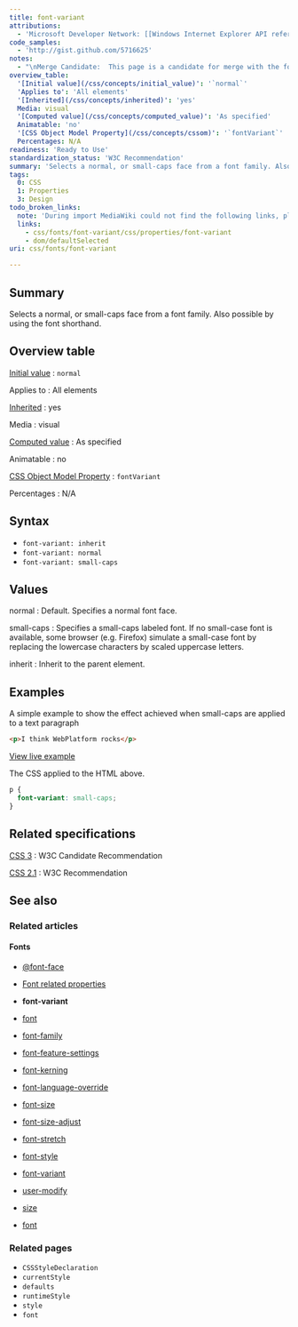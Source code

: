 ```yaml
---
title: font-variant
attributions:
  - 'Microsoft Developer Network: [[Windows Internet Explorer API reference](http://msdn.microsoft.com/en-us/library/ie/hh828809%28v=vs.85%29.aspx) Article]'
code_samples:
  - 'http://gist.github.com/5716625'
notes:
  - "\nMerge Candidate:  This page is a candidate for merge with the following pages: /css/properties/font-variant \n\n"
overview_table:
  '[Initial value](/css/concepts/initial_value)': '`normal`'
  'Applies to': 'All elements'
  '[Inherited](/css/concepts/inherited)': 'yes'
  Media: visual
  '[Computed value](/css/concepts/computed_value)': 'As specified'
  Animatable: 'no'
  '[CSS Object Model Property](/css/concepts/cssom)': '`fontVariant`'
  Percentages: N/A
readiness: 'Ready to Use'
standardization_status: 'W3C Recommendation'
summary: 'Selects a normal, or small-caps face from a font family. Also possible by using the font shorthand.'
tags:
  0: CSS
  1: Properties
  3: Design
todo_broken_links:
  note: 'During import MediaWiki could not find the following links, please fix and adjust this list.'
  links:
    - css/fonts/font-variant/css/properties/font-variant
    - dom/defaultSelected
uri: css/fonts/font-variant

---
```

## Summary

Selects a normal, or small-caps face from a font family. Also possible by using the font shorthand.

## Overview table

[Initial value](/css/concepts/initial_value)
:   `normal`

Applies to
:   All elements

[Inherited](/css/concepts/inherited)
:   yes

Media
:   visual

[Computed value](/css/concepts/computed_value)
:   As specified

Animatable
:   no

[CSS Object Model Property](/css/concepts/cssom)
:   `fontVariant`

Percentages
:   N/A

## Syntax

-   `font-variant: inherit`
-   `font-variant: normal`
-   `font-variant: small-caps`

## Values

normal
:   Default. Specifies a normal font face.

small-caps
:   Specifies a small-caps labeled font. If no small-case font is available, some browser (e.g. Firefox) simulate a small-case font by replacing the lowercase characters by scaled uppercase letters.

inherit
:   Inherit to the parent element.

## Examples

A simple example to show the effect achieved when small-caps are applied to a text paragraph

``` html
<p>I think WebPlatform rocks</p>
```

[View live example](http://code.webplatform.org/gist/5716625)

The CSS applied to the HTML above.

``` css
p {
  font-variant: small-caps;
}
```

## Related specifications

[CSS 3](http://www.w3.org/TR/css3-fonts/#font-variant-prop)
:   W3C Candidate Recommendation

[CSS 2.1](http://www.w3.org/TR/CSS21/fonts.html#small-caps)
:   W3C Recommendation

## See also

### Related articles

#### Fonts

-   [@font-face](/css/atrules/@font-face)

-   [Font related properties](/css/fonts)

-   **font-variant**

-   [font](/css/properties/font)

-   [font-family](/css/properties/font-family)

-   [font-feature-settings](/css/properties/font-feature-settings)

-   [font-kerning](/css/properties/font-kerning)

-   [font-language-override](/css/properties/font-language-override)

-   [font-size](/css/properties/font-size)

-   [font-size-adjust](/css/properties/font-size-adjust)

-   [font-stretch](/css/properties/font-stretch)

-   [font-style](/css/properties/font-style)

-   [font-variant](/css/properties/font-variant)

-   [user-modify](/css/properties/user-modify)

-   [size](/html/attributes/size)

-   [font](/html/elements/font)

### Related pages

-   `CSSStyleDeclaration`
-   `currentStyle`
-   `defaults`
-   `runtimeStyle`
-   `style`
-   `font`

